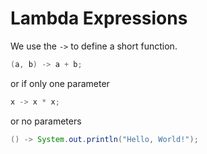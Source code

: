 # Lambda Expressions

We use the `->` to define a short function.

```java
(a, b) -> a + b;
```

or if only one parameter

```java
x -> x * x;
```

or no parameters
```java
() -> System.out.println("Hello, World!");
```

